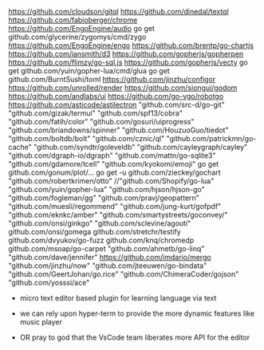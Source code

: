 https://github.com/cloudson/gitql
https://github.com/dinedal/textql
https://github.com/fabioberger/chrome
https://github.com/EngoEngine/audio
go get github.com/glycerine/zygomys/cmd/zygo
https://github.com/EngoEngine/engo
https://github.com/brentp/go-chartjs
https://github.com/iansmith/d3
https://github.com/gopherjs/gopherpen
https://github.com/flimzy/go-sql.js
https://github.com/gopherjs/vecty
go get github.com/yuin/gopher-lua/cmd/glua
go get github.com/BurntSushi/toml
https://github.com/jinzhu/configor
https://github.com/unrolled/render
https://github.com/siongui/godom
https://github.com/andlabs/ui
https://github.com/go-vgo/robotgo
https://github.com/asticode/astilectron
"github.com/src-d/go-git"
"github.com/gizak/termui"
"github.com/spf13/cobra"
"github.com/fatih/color"
"github.com/gosuri/uiprogress"
"github.com/briandowns/spinner"
"github.com/HouzuoGuo/tiedot"
"github.com/boltdb/bolt"
"github.com/cznic/ql"
"github.com/patrickmn/go-cache"
"github.com/syndtr/goleveldb"
"github.com/cayleygraph/cayley"
"github.com/dgraph-io/dgraph"
"github.com/mattn/go-sqlite3"
"github.com/gdamore/tcell"
"github.com/kyokomi/emoji"
go get github.com/gonum/plot/...
go get -u github.com/zieckey/gochart
"github.com/robertkrimen/otto"
//"github.com/Shopify/go-lua"
"github.com/yuin/gopher-lua"
"github.com/hjson/hjson-go"
"github.com/fogleman/gg"
"github.com/pravj/geopattern"
"github.com/muesli/regommend"
"github.com/jung-kurt/gofpdf"
"github.com/eknkc/amber"
"github.com/smartystreets/goconvey/"
"github.com/onsi/ginkgo"
"github.com/sclevine/agouti"
github.com/onsi/gomega
github.com/stretchr/testify
github.com/dvyukov/go-fuzz
github.com/knq/chromedp
github.com/msoap/go-carpet
"github.com/ahmetb/go-linq"
"github.com/dave/jennifer"
https://github.com/imdario/mergo
"github.com/jinzhu/now"
"github.com/jteeuwen/go-bindata"
"github.com/GeertJohan/go.rice"
"github.com/ChimeraCoder/gojson"
"github.com/yosssi/ace"



- micro text editor based plugin for learning language via text
- we can rely upon hyper-term to provide the more dynamic features like music player

- OR pray to god that the VsCode team liberates more API for the editor